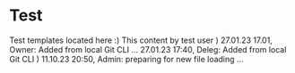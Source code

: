 # Test
Test templates located here :)
This content by test user )
27.01.23 17.01, Owner: Added from local Git CLI ...
27.01.23 17:40, Deleg: Added from local Git CLI )
11.10.23 20:50, Admin: preparing for new file loading ...
